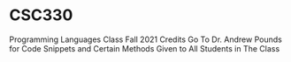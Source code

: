 # CSC330
Programming Languages Class Fall 2021
Credits Go To Dr. Andrew Pounds for Code Snippets and Certain Methods Given to All Students in The Class

